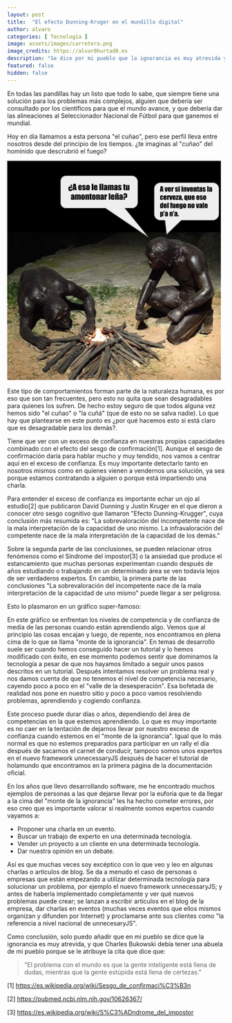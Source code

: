 ```yaml
---
layout: post
title:  "El efecto Dunning-Kruger en el mundillo digital"
author: alvaro
categories: [ Tecnología ]
image: assets/images/carretera.png
image_credits: https://alvar0hurtad0.es
description: "Se dice por mi pueblo que la ignorancia es muy atrevida y ahora que cualquiera tiene redes sociales a mano es fácil darse cuenta de que es así."
featured: false
hidden: false
---
```


En todas las pandillas hay un listo que todo lo sabe, que siempre tiene una solución para los problemas más complejos, alguien que debería ser consultado por los científicos para que el mundo avance, y que debería dar las alineaciones al Seleccionador Nacional de Fútbol para que ganemos el mundial.

Hoy en día llamamos a esta persona "el cuñao", pero ese perfil lleva entre nosotros desde del principio de los tiempos. ¿te imaginas al "cuñao" del homínido que descrubrió el fuego?

<p class="centered">
    <img src="/assets/images/cunao-descubriendo-fuego.png" alt="Dos homínidos descubriendo el fuego y uno de ellos increpando al otro." />
</p>

Este tipo de comportamientos forman parte de la naturaleza humana, es por eso que son tan frecuentes, pero esto no quita que sean desagradables para quienes los sufren. De hecho estoy seguro de que todos alguna vez hemos sido "el cuñao" o "la cuñá" (que de esto no se salva nadie). Lo que hay que plantearse en este punto es ¿por qué hacemos esto si está claro que es desagradable para los demás?.

Tiene que ver con un exceso de confianza en nuestras propias capacidades combinado con el efecto del sesgo de confirmación[1]. Aunque el sesgo de confirmación daría para hablar mucho y muy tendido, nos vamos a centrar aquí en el exceso de confianza. Es muy importante detectarlo tanto en nosotros mismos como en quienes vienen a vendernos una solución, ya sea porque estamos contratando a alguien o porque está impartiendo una charla.

Para entender el exceso de confianza es importante echar un ojo al estudio[2] que publicaron David Dunning y Justin Kruger en el que dieron a conocer otro sesgo cognitivo que llamaron "Efecto Dunning-Krugger", cuya conclusión más resumida es: "La sobrevaloración del incompetente nace de la mala interpretación de la capacidad de uno mismo. La infravaloración del competente nace de la mala interpretación de la capacidad de los demás."

Sobre la segunda parte de las conclusiones, se pueden relacionar otros fenómenos como el Síndrome del impostor[3] o la ansiedad que produce el estancamiento que muchas personas experimentan cuando después de años estudiando o trabajando en un determinado área se ven todavía lejos de ser verdaderos expertos. En cambio, la primera parte de las conclusiones "La sobrevaloración del incompetente nace de la mala interpretación de la capacidad de uno mismo" puede llegar a ser peligrosa.

Esto lo plasmaron en un gráfico super-famoso:

En este gráfico se enfrentan los niveles de competencia y de confianza de media de las personas cuando están aprendiendo algo. Vemos que al principio las cosas encajan y luego, de repente, nos encontramos en plena cima de lo que se llama "monte de la ignorancia". En temas de desarrollo suele ser cuando hemos conseguido hacer un tutorial y lo hemos modificado con éxito, en ese momento podemos sentir que dominamos la tecnología a pesar de que nos hayamos limitado a seguir unos pasos descritos en un tutorial. Después intentamos resolver un problema real y nos damos cuenta de que no tenemos el nivel de competencia necesario, cayendo poco a poco en el "valle de la desesperación". Esa bofetada de realidad nos pone en nuestro sitio y poco a poco vamos resolviendo problemas, aprendiendo y cogiendo confianza.

Este proceso puede durar días o años, dependiendo del área de competencias en la que estemos aprendiendo. Lo que es muy importante es no caer en la tentación de dejarnos llevar por nuestro exceso de confianza cuando estemos en el "monte de la ignorancia". Igual que lo más normal es que no estemos preparados para participar en un rally el día después de sacarnos el carnet de conducir, tampoco somos unos expertos en el nuevo framework unnecessaryJS después de hacer el tutorial de holamundo que encontramos en la primera página de la documentación oficial.

En los años que llevo desarrollando software, me he encontrado muchos ejemplos de personas a las que dejarse llevar por la euforia que te da llegar a la cima del "monte de la ignorancia" les ha hecho cometer errores, por eso creo que es importante valorar si realmente somos expertos cuando vayamos a:

 * Proponer una charla en un evento.
 * Buscar un trabajo de experto en una determinada tecnología.
 * Vender un proyecto a un cliente en una determinada tecnología.
 * Dar nuestra opinión en un debate.

Así es que muchas veces soy excéptico con lo que veo y leo en algunas charlas o artículos de blog. Se da a menudo el caso de personas o empresas que están empezando a utilizar determinada tecnología para solucionar un problema, por ejemplo el nuevo framework unnecessaryJS; y antes de haberla implementado completamente y ver qué nuevos problemas puede crear; se lanzan a escribir artículos en el blog de la empresa, dar charlas en eventos (muchas veces eventos que ellos mismos organizan y difunden por Internet) y proclamarse ante sus clientes como "la referencia a nivel nacional de unnecesaryJS".

Como conclusión, solo puedo añadir que en mi pueblo se dice que la ignorancia es muy atrevida, y que Charles Bukowski debía tener una abuela de mi pueblo porque se le atribuye la cita que dice que:

<blockquote>"El problema con el mundo es que la gente inteligente está llena de dudas, mientras que la gente estúpida está llena de certezas."</blockquote>



[1] https://es.wikipedia.org/wiki/Sesgo_de_confirmaci%C3%B3n

[2] https://pubmed.ncbi.nlm.nih.gov/10626367/

[3] https://es.wikipedia.org/wiki/S%C3%ADndrome_del_impostor
